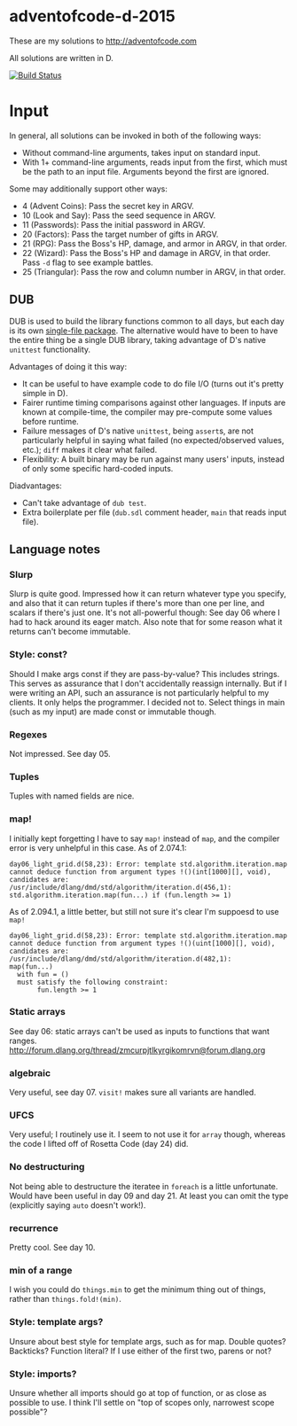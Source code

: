 # adventofcode-d-2015

These are my solutions to http://adventofcode.com

All solutions are written in D.

[![Build Status](https://travis-ci.org/petertseng/adventofcode-d-2015.svg?branch=master)](https://travis-ci.org/petertseng/adventofcode-d-2015)

# Input

In general, all solutions can be invoked in both of the following ways:

* Without command-line arguments, takes input on standard input.
* With 1+ command-line arguments, reads input from the first, which must be the path to an input file.
  Arguments beyond the first are ignored.

Some may additionally support other ways:

* 4 (Advent Coins): Pass the secret key in ARGV.
* 10 (Look and Say): Pass the seed sequence in ARGV.
* 11 (Passwords): Pass the initial password in ARGV.
* 20 (Factors): Pass the target number of gifts in ARGV.
* 21 (RPG): Pass the Boss's HP, damage, and armor in ARGV, in that order.
* 22 (Wizard): Pass the Boss's HP and damage in ARGV, in that order. Pass `-d` flag to see example battles.
* 25 (Triangular): Pass the row and column number in ARGV, in that order.

## DUB

DUB is used to build the library functions common to all days, but each day is its own [single-file package](https://code.dlang.org/getting_started#single-file-packages).
The alternative would have to been to have the entire thing be a single DUB library, taking advantage of D's native `unittest` functionality.

Advantages of doing it this way:

  * It can be useful to have example code to do file I/O (turns out it's pretty simple in D).
  * Fairer runtime timing comparisons against other languages. If inputs are known at compile-time, the compiler may pre-compute some values before runtime.
  * Failure messages of D's native `unittest`, being `assert`s, are not particularly helpful in saying what failed (no expected/observed values, etc.); `diff` makes it clear what failed.
  * Flexibility: A built binary may be run against many users' inputs, instead of only some specific hard-coded inputs.

Diadvantages:

  * Can't take advantage of `dub test`.
  * Extra boilerplate per file (`dub.sdl` comment header, `main` that reads input file).

## Language notes

### Slurp

Slurp is quite good.
Impressed how it can return whatever type you specify, and also that it can return tuples if there's more than one per line, and scalars if there's just one.
It's not all-powerful though: See day 06 where I had to hack around its eager match.
Also note that for some reason what it returns can't become immutable.

### Style: const?

Should I make args const if they are pass-by-value? This includes strings.
This serves as assurance that I don't accidentally reassign internally.
But if I were writing an API, such an assurance is not particularly helpful to my clients.
It only helps the programmer.
I decided not to.
Select things in main (such as my input) are made const or immutable though.

### Regexes

Not impressed. See day 05.

### Tuples

Tuples with named fields are nice.

### map!

I initially kept forgetting I have to say `map!` instead of `map`, and the compiler error is very unhelpful in this case.
As of 2.074.1:

    day06_light_grid.d(58,23): Error: template std.algorithm.iteration.map cannot deduce function from argument types !()(int[1000][], void), candidates are:
    /usr/include/dlang/dmd/std/algorithm/iteration.d(456,1):        std.algorithm.iteration.map(fun...) if (fun.length >= 1)

As of 2.094.1, a little better, but still not sure it's clear I'm suppoesd to use `map!`

    day06_light_grid.d(58,23): Error: template std.algorithm.iteration.map cannot deduce function from argument types !()(uint[1000][], void), candidates are:
    /usr/include/dlang/dmd/std/algorithm/iteration.d(482,1):        map(fun...)
      with fun = ()
      must satisfy the following constraint:
           fun.length >= 1

### Static arrays

See day 06: static arrays can't be used as inputs to functions that want ranges.
http://forum.dlang.org/thread/zmcurpjtlkyrgikomrvn@forum.dlang.org

### algebraic

Very useful, see day 07.
`visit!` makes sure all variants are handled.

### UFCS

Very useful; I routinely use it.
I seem to not use it for `array` though, whereas the code I lifted off of Rosetta Code (day 24) did.

### No destructuring

Not being able to destructure the iteratee in `foreach` is a little unfortunate.
Would have been useful in day 09 and day 21.
At least you can omit the type (explicitly saying `auto` doesn't work!).

### recurrence

Pretty cool. See day 10.

### min of a range

I wish you could do `things.min` to get the minimum thing out of things, rather than `things.fold!(min)`.

### Style: template args?

Unsure about best style for template args, such as for map.
Double quotes? Backticks? Function literal? If I use either of the first two, parens or not?

### Style: imports?

Unsure whether all imports should go at top of function, or as close as possible to use.
I think I'll settle on "top of scopes only, narrowest scope possible"?
